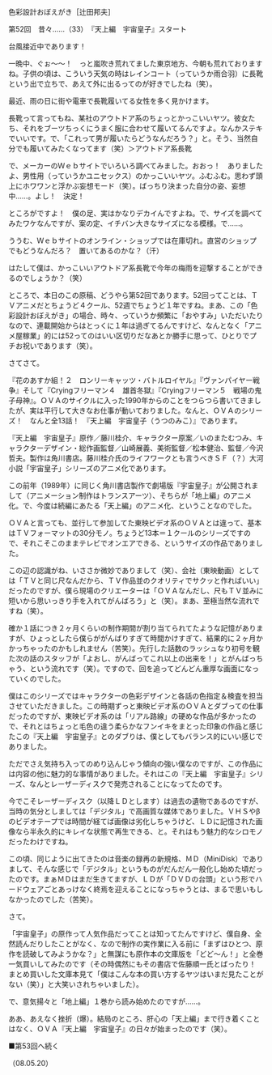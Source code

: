 <!-- source: http://web.archive.org/web/20250215190716/http://www.style.fm/as/05_column/tsujita/tsujita52.shtml -->

色彩設計おぼえがき［辻田邦夫］

第52回　昔々……（33）　『天上編　宇宙皇子』スタート

台風接近中であります！

一晩中、ぐぉ〜〜！　っと嵐吹き荒れてました東京地方、今朝も荒れておりますね。子供の頃は、こういう天気の時はレインコート（っていうか雨合羽）に長靴という出で立ちで、あえて外に出るってのが好きでしたね（笑）。

最近、雨の日に街や電車で長靴履いてる女性を多く見かけます。

長靴って言ってもね、某社のアウトドア系のちょっとかっこいいヤツ。彼女たち、それをブーツちっくにうまく服に合わせて履いてるんですよ。なんかステキでいいです。で、「これって男が履いたらどうなんだろう？」と。そう、当然自分でも履いてみたくなってます（笑）＞アウトドア系長靴

で、メーカーのＷｅｂサイトでいろいろ調べてみました。おおっ！　ありましたよ、男性用（っていうかユニセックス）のかっこいいヤツ。ふむふむ。思わず頭上にホワワンと浮かぶ妄想モード（笑）。ばっちり決まった自分の姿、妄想中……。よし！　決定！

ところがですよ！　僕の足、実はかなりデカイんですよね。で、サイズを調べてみたワケなんですが、案の定、イチバン大きなサイズになる模様。で……。

ううむ、Ｗｅｂサイトのオンライン・ショップでは在庫切れ。直営のショップでもどうなんだろ？　置いてあるのかな？（汗）

はたして僕は、かっこいいアウトドア系長靴で今年の梅雨を迎撃することができるのでしょうか？（笑）

ところで、本日のこの原稿、どうやら第52回であります。52回ってことは、ＴＶアニメだとちょうど４クール、52週でちょうど１年ですね。まあ、この「色彩設計おぼえがき」の場合、時々、っていうか頻繁に「おやすみ」いただいたりなので、連載開始からはとっくに１年は過ぎてるんですけど、なんとなく「アニメ屋稼業」的には52ってのはいい区切りだなあとか勝手に思って、ひとりでプチお祝いであります（笑）。

さてさて。

『花のあすか組！２　ロンリーキャッツ・バトルロイヤル』『ヴァンパイヤー戦争』そして『Cryingフリーマン４　雄首冬獄』『Cryingフリーマン５　戦場の鬼子母神』。ＯＶＡのサイクルに入った1990年からのことをつらつら書いてきましたが、実は平行して大きなお仕事が動いておりました。なんと、ＯＶＡのシリーズ！　なんと全13話！　『天上編　宇宙皇子（うつのみこ）』であります。

『天上編　宇宙皇子』原作／藤川桂介、キャラクター原案／いのまたむつみ、キャラクターデザイン・総作画監督／山崎展義、美術監督／松本健治、監督／今沢哲夫。製作は角川書店。藤川桂介氏のライフワークとも言うべきＳＦ（？）大河小説「宇宙皇子」シリーズのアニメ化であります。

この前年（1989年）に同じく角川書店製作で劇場版『宇宙皇子』が公開されまして（アニメーション制作はトランスアーツ）、そちらが「地上編」のアニメ化。で、今度は続編にあたる「天上編」のアニメ化、ということなのでした。

ＯＶＡと言っても、並行して参加してた東映ビデオ系のＯＶＡとは違って、基本はＴＶフォーマットの30分モノ。ちょうど13本＝１クールのシリーズですので、それこそこのままテレビでオンエアできる、というサイズの作品でありました。

この辺の認識がね、いささか微妙でありまして（笑）、会社（東映動画）としては「ＴＶと同じ尺なんだから、ＴＶ作品並のクオリティでサクッと作ればいい」だったのですが、僕ら現場のクリエーターは「ＯＶＡなんだし、尺もＴＶ並みに短いから思いっきり手を入れてがんばろう」と（笑）。まあ、至極当然な流れですね（笑）。

確か１話につき２ヶ月くらいの制作期間が割り当てられてたような記憶がありますが、ひょっとしたら僕らががんばりすぎて時間かけすぎて、結果的に２ヶ月かかっちゃったのかもしれません（苦笑）。先行した話数のラッシュなり初号を観た次の話のスタッフが「よおし、がんばってこれ以上の出来を！」とがんばっちゃう、という流れです（笑）。ですので、回を追ってどんどん重厚な画面になっていくのでした。

僕はこのシリーズではキャラクターの色彩デザインと各話の色指定＆検査を担当させていただきました。この時期ずっと東映ビデオ系のＯＶＡとダブっての仕事だったのですが、東映ビデオ系のは「リアル路線」の硬めな作品が多かったので、それとはちょっと毛色の違う柔らかなフンイキをまとった印象の作品と感じたこの『天上編　宇宙皇子』とのダブりは、僕としてもバランス的にいい感じでありました。

ただでさえ気持ち入ってのめり込んじゃう傾向の強い僕なのですが、この作品には内容の他に魅力的な事情がありました。それはこの『天上編　宇宙皇子』シリーズ、なんとレーザーディスクで発売されることになってたのです。

今でこそレーザーディスク（以降ＬＤとします）は過去の遺物であるのですが、当時の気分としましては「デジタル」で高画質な媒体でありました。ＶＨＳやβのビデオテープでは時間が経てば画像は劣化しちゃうけど、ＬＤに記憶された画像なら半永久的にキレイな状態で再生できる、と。それはもう魅力的なシロモノだったわけですね。

この頃、同じように出てきたのは音楽の録再の新規格、ＭＤ（MiniDisk）でありまして、そんな感じで「デジタル」というものがだんだん一般化し始めた頃だったのです。まぁＭＤはまだ生きてますが、ＬＤが「ＤＶＤの台頭」という形でハードウェアごとあっけなく終焉を迎えることになっちゃうとは、まるで思いもしなかったのでした（苦笑）。

さて。

「宇宙皇子」の原作って人気作品だってことは知ってたんですけど、僕自身、全然読んだりしたことがなく、なので制作の実作業に入る前に「まずはひとつ、原作を読破してみようかな？」と無謀にも原作本の文庫版を「どど〜ん！」と全巻一気買いしてみたのです（その時偶然にもその書店で佐藤順一氏とばったり！　まとめ買いした文庫本見て「僕はこんな本の買い方するヤツはいまだ見たことがない（笑）」と大笑いされちゃいました）。

で、意気揚々と「地上編」１巻から読み始めたのですが……。

ああ、あえなく挫折（爆）。結局のところ、肝心の「天上編」まで行き着くことはなく、ＯＶＡ『天上編　宇宙皇子』の日々が始まったのです（笑）。

■第53回へ続く

（08.05.20）
